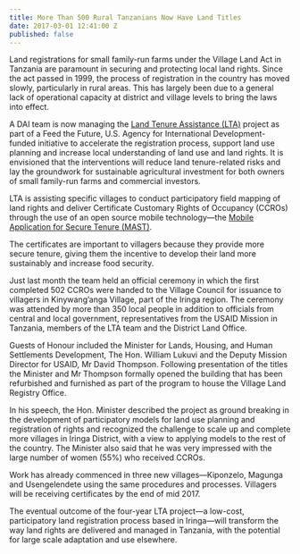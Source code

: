 ```yaml
---
title: More Than 500 Rural Tanzanians Now Have Land Titles
date: 2017-03-01 12:41:00 Z
published: false
---
```


Land registrations for small family-run farms under the Village Land Act in Tanzania are paramount in securing and protecting local land rights. Since the act passed in 1999, the process of registration in the country has moved slowly, particularly in rural areas. This has largely been due to a general lack of operational capacity at district and village levels to bring the laws into effect. 

A DAI team is now managing the [Land Tenure Assistance (LTA)](https://www.dai.com/our-work/projects/tanzania-feed-future-tanzania-land-tenure-assistance-lta) project as part of a Feed the Future, U.S. Agency for International Development-funded initiative to accelerate the registration process, support land use planning and increase local understanding of land use and land rights. It is envisioned that the interventions will reduce land tenure-related risks and lay the groundwork for sustainable agricultural investment for both owners of small family-run farms and commercial investors.

LTA is assisting specific villages to conduct participatory field mapping of land rights and deliver Certificate Customary Rights of Occupancy (CCROs) through the use of an open source mobile technology—the [Mobile Application for Secure Tenure (MAST)](https://www.land-links.org/2016/03/usaids-mobile-application-secure-tenure-mast/).  

The certificates are important to villagers because they provide more secure tenure, giving them the incentive to develop their land more sustainably and increase food security.

Just last month the team held an official ceremony in which the first completed 502 CCROs were handed to the Village Council for issuance to villagers in Kinywang’anga Village, part of the Iringa region. The ceremony was attended by more than 350 local people in addition to officials from central and local government, representatives from the USAID Mission in Tanzania, members of the LTA team and the District Land Office.



Guests of Honour included the Minister for Lands, Housing, and Human Settlements Development, The Hon. William Lukuvi and the Deputy Mission Director for USAID, Mr David Thompson. Following presentation of the titles the Minister and Mr Thompson formally opened the building that has been refurbished and furnished as part of the program to house the Village Land Registry Office.


In his speech, the Hon. Minister described the project as ground breaking in the development of participatory models for land use planning and registration of rights and recognized the challenge to scale up and complete more villages in Iringa District, with a view to applying models to the rest of the country. The Minister also said that he was very impressed with the large number of women (55%) who received CCROs. 

Work has already commenced in three new villages—Kiponzelo, Magunga and Usengelendete using the same procedures and processes. Villagers will be receiving certificates by the end of mid 2017. 

The eventual outcome of the four-year LTA project—a low-cost, participatory land registration process based in Iringa—will transform the way land rights are delivered and managed in Tanzania, with the potential for large scale adaptation and use elsewhere.
